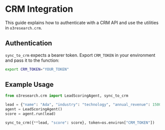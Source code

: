 # CRM Integration

This guide explains how to authenticate with a CRM API and use the utilities in `o3research.crm`.

## Authentication

`sync_to_crm` expects a bearer token. Export `CRM_TOKEN` in your environment and pass it to the function:

```bash
export CRM_TOKEN="YOUR_TOKEN"
```

## Example Usage

```python
from o3research.crm import LeadScoringAgent, sync_to_crm

lead = {"name": "Ada", "industry": "technology", "annual_revenue": 1500000}
agent = LeadScoringAgent()
score = agent.run(lead)

sync_to_crm({**lead, "score": score}, token=os.environ["CRM_TOKEN"])
```
